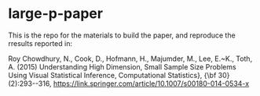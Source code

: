 # large-p-paper

This is the repo for the materials to build the paper, and reproduce the rresults reported in:

Roy Chowdhury, N., Cook, D., Hofmann, H., Majumder, M., Lee, E.~K., Toth, A. (2015) 
Understanding High Dimension, Small Sample Size Problems Using Visual Statistical Inference, 
Computational Statistics}, {\bf 30}(2):293--316, 
https://link.springer.com/article/10.1007/s00180-014-0534-x
